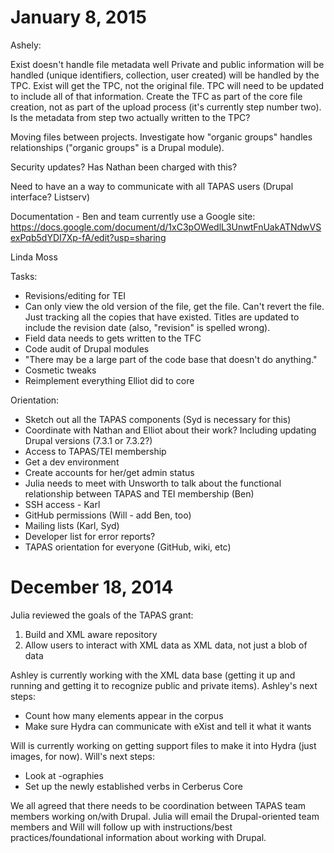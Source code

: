 # January 8, 2015
Ashely:

Exist doesn't handle file metadata well
Private and public information will be handled (unique identifiers, collection, user created) will be handled by the TPC. Exist will get the TPC, not the original file.
TPC will need to be updated to include all of that information. Create the TFC as part of the core file creation, not as part of the upload process (it's currently step number two).
Is the metadata from step two actually written to the TPC?

Moving files between projects. Investigate how "organic groups" handles relationships ("organic groups" is a Drupal module).

Security updates? Has Nathan been charged with this?

Need to have an a way to communicate with all TAPAS users (Drupal interface? Listserv)

Documentation - Ben and team currently use a Google site: https://docs.google.com/document/d/1xC3pOWedlL3UnwtFnUakATNdwVSexPqb5dYDI7Xp-fA/edit?usp=sharing 

Linda Moss

Tasks:

* Revisions/editing for TEI
* Can only view the old version of the file, get the file. Can't revert the file. Just tracking all the copies that have existed. Titles are updated to include the revision date (also, "revision" is spelled wrong).
* Field data needs to gets written to the TFC
* Code audit of Drupal modules
 * "There may be a large part of the code base that doesn't do anything."
* Cosmetic tweaks
* Reimplement everything Elliot did to core

Orientation:

* Sketch out all the TAPAS components (Syd is necessary for this)
* Coordinate with Nathan and Elliot about their work? Including updating Drupal versions (7.3.1 or 7.3.2?)
* Access to TAPAS/TEI membership
* Get a dev environment
* Create accounts for her/get admin status
* Julia needs to meet with Unsworth to talk about the functional relationship between TAPAS and TEI membership (Ben)
* SSH access - Karl
* GitHub permissions (Will - add Ben, too)
* Mailing lists (Karl, Syd)
* Developer list for error reports?
* TAPAS orientation for everyone (GitHub, wiki, etc)

# December 18, 2014
Julia reviewed the goals of the TAPAS grant:
1. Build and XML aware repository
2. Allow users to interact with XML data as XML data, not just a blob of data

Ashley is currently working with the XML data base (getting it up and running and getting it to recognize public and private items).
Ashley's next steps:
* Count how many elements appear in the corpus
* Make sure Hydra can communicate with eXist and tell it what it wants

Will is currently working on getting support files to make it into Hydra (just images, for now).
Will's next steps:
* Look at -ographies
* Set up the newly established verbs in Cerberus Core

We all agreed that there needs to be coordination between TAPAS team members working on/with Drupal. Julia will email the Drupal-oriented team members and Will will follow up with instructions/best practices/foundational information about working with Drupal.